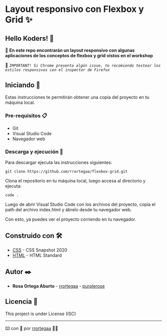 
# Layout responsivo con Flexbox y Grid ✨



## Hello Koders! 🖤

💬 **En este repo encontrarán un layout responsivo con algunas aplicaciones de los conceptos de flexbox y grid vistos en el workshop**

📢 _```IMPORTANT! Si Chrome presenta algún issue, te recomiendo testear los estilos responsivos con el inspector de Firefox```_



## Iniciando 🚀
Estas instrucciones te permitirán obtener una copia del proyecto en tu máquina local.


### Pre-requisitos 📋

- Git
- Visual Studio Code
- Navegador web

### Descarga y ejecución 🔧
Para descargar ejecuta las instrucciones siguientes:

```
git clone https://github.com/rrortegaa/flexbox-grid.git
```

Clona el repositorio en tu máquina local, luego accesa al directorio y ejecuta:

```
code .
```

Luego de abrir Visual Studio Code con los archivos del proyecto, copia el path del archivo index.html y ábrelo desde tu navegador web.

Con esto, ya puedes ver el proyecto corriendo en tu navegador.


## Construido con 🛠️

* [CSS](https://www.w3.org/TR/css-2020/) - CSS Snapshot 2020
* [HTML](https://html.spec.whatwg.org/multipage/) - HTML Standard


## Autor ✒️

* **Rosa Ortega Aburto** - [rrortegaa](https://github.com/rrortegaa) - [purplerose](https://purplerose.dev)


## Licencia 📄

This project is under License (ISC)




---
⌨️ con :purple_heart: por [rrortegaa](https://github.com/rrortegaa) :woman_technologist:

